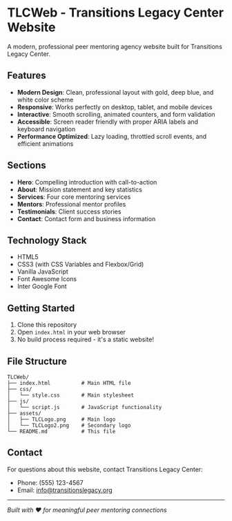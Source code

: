 # TLCWeb - Transitions Legacy Center Website

A modern, professional peer mentoring agency website built for Transitions Legacy Center.

## Features

- **Modern Design**: Clean, professional layout with gold, deep blue, and white color scheme
- **Responsive**: Works perfectly on desktop, tablet, and mobile devices
- **Interactive**: Smooth scrolling, animated counters, and form validation
- **Accessible**: Screen reader friendly with proper ARIA labels and keyboard navigation
- **Performance Optimized**: Lazy loading, throttled scroll events, and efficient animations

## Sections

- **Hero**: Compelling introduction with call-to-action
- **About**: Mission statement and key statistics
- **Services**: Four core mentoring services
- **Mentors**: Professional mentor profiles
- **Testimonials**: Client success stories
- **Contact**: Contact form and business information

## Technology Stack

- HTML5
- CSS3 (with CSS Variables and Flexbox/Grid)
- Vanilla JavaScript
- Font Awesome Icons
- Inter Google Font

## Getting Started

1. Clone this repository
2. Open `index.html` in your web browser
3. No build process required - it's a static website!

## File Structure

```
TLCWeb/
├── index.html          # Main HTML file
├── css/
│   └── style.css       # Main stylesheet
├── js/
│   └── script.js       # JavaScript functionality
├── assets/
│   ├── TLCLogo.png     # Main logo
│   └── TLCLogo2.png    # Secondary logo
└── README.md           # This file
```

## Contact

For questions about this website, contact Transitions Legacy Center:
- Phone: (555) 123-4567
- Email: info@transitionslegacy.org

---

*Built with ❤️ for meaningful peer mentoring connections*